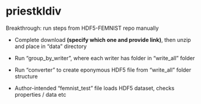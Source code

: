 # priestkldiv

Breakthrough: run steps from HDF5-FEMNIST repo manually

- Complete download **(specify which one and provide link)**, then unzip and place in “data” directory

- Run “group_by_writer”, where each writer has folder in “write_all” folder

- Run “converter” to create eponymous HDF5 file from “write_all” folder structure

- Author-intended “femnist_test” file loads HDF5 dataset, checks properties / data etc

